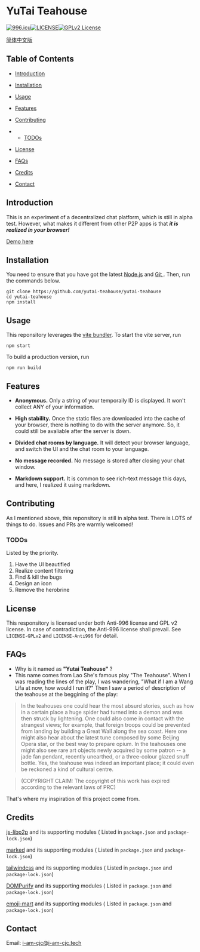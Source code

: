 # YuTai Teahouse
[![996.icu](https://img.shields.io/badge/link-996.icu-red.svg)](https://996.icu)[![LICENSE](https://img.shields.io/badge/license-Anti%20996-blue.svg)](https://github.com/996icu/996.ICU/blob/master/LICENSE)[![GPLv2 License](https://img.shields.io/badge/License-GPL%20v2-blue.svg)](https://www.gnu.org/licenses/gpl-2.0.html)

[简体中文版](README.zh-CN.md)

## Table of Contents

- [Introduction](#introduction)

- [Installation](#installation)

- [Usage](#usage)

- [Features](#features)

- [Contributing](#contributing)

- - [TODOs](#todos)

- [License](#license)

- [FAQs](#faqs)

- [Credits](#credits)

- [Contact](#contact)

## Introduction

This is an experiment of a decentralized chat platform, which is still in alpha test. However, what makes it different from other P2P apps is that ***it is realized in your browser!***

[Demo here](https://i-am-cjc.tech/)

## Installation

You need to ensure that you have got the latest [Node.js](https://nodejs.org/) and [Git ](https://git-scm.com/). Then, run the commands below.

```
git clone https://github.com/yutai-teahouse/yutai-teahouse
cd yutai-teahouse
npm install
```
## Usage

This reponsitory leverages the [vite bundler](https://vitejs.dev/). To start the vite server, run

```
npm start
```

To build a production version, run

```
npm run build
```

## Features

- **Anonymous.** Only a string of your temporaily ID is displayed. It won't collect ANY of your information.

- **High stability.** Once the static files are downloaded into the cache of your browser, there is nothing to do with the server anymore. So, it could still be avaliable after the server is down.

- **Divided chat rooms by language.** It will detect your browser language, and switch the UI and the chat room to your language.

- **No message recorded.** No message is stored after closing your chat window.

- **Markdown support.** It is common to see rich-text message this days, and here, I realized it using markdown.

## Contributing

As I mentioned above, this reponsitory is still in alpha test. There is LOTS of things to do. Issues and PRs are warmly welcomed!

### TODOs

Listed by the priority.

1) Have the UI beautified
2) Realize content filtering
3) Find & kill the bugs
4) Design an icon
5) Remove the herobrine

## License

This responsitory is licensed under both Anti-996 license and GPL v2 license. In case of contradiction, the Anti-996 license shall prevail.  See `LICENSE-GPLv2` and `LICENSE-Anti996` for detail. 

## FAQs

- Why is it named as **"Yutai Teahouse"** ?
- This name comes from Lao She's famous play "The Teahouse". When I was reading the lines of the play, I was wandering, "What if I am a Wang Lifa at now, how would I run it?" Then I saw a period of description of the teahouse at the beggining of the play: 

> In the teahouses one could hear the most absurd stories, such as how in a certain place a huge spider had turned into a demon and was then struck by lightening. One could also come in contact with the strangest views; for example, that foreign troops could be prevented from landing by building a Great Wall along the sea coast. Here one might also hear about the latest tune composed by some Beijing Opera star, or the best way to prepare opium. In the teahouses one might also see rare art objects newly acquired by some patron -- a jade fan pendant, recently unearthed, or a three-colour glazed snuff bottle. Yes, the teahouse was indeed an important place; it could even be reckoned a kind of cultural centre.

> (COPYRIGHT CLAIM: The copyright of this work has expired according to the relevant laws of PRC)

That's where my inspiration of this project come from.

## Credits

[js-libp2p](https://github.com/libp2p/js-libp2p/) and its supporting modules ( Listed in `package.json`  and `package-lock.json`)

[marked](https://github.com/markedjs/marked) and its supporting modules ( Listed in `package.json`  and `package-lock.json`)

[tailwindcss](https://github.com/tailwindlabs/tailwindcss) and its supporting modules ( Listed in `package.json` and `package-lock.json`)

[DOMPurify](https://github.com/cure53/DOMPurify) and its supporting modules ( Listed in `package.json` and `package-lock.json`)

[emoji-mart](https://github.com/missive/emoji-mart) and its supporting modules ( Listed in `package.json` and `package-lock.json`)


## Contact

Email: i-am-cjc@i-am-cjc.tech